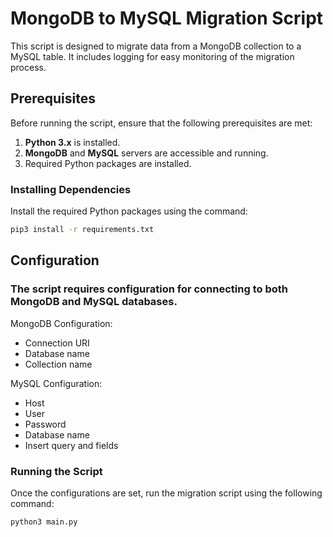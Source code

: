 # MongoDB to MySQL Migration Script

This script is designed to migrate data from a MongoDB collection to a MySQL table. It includes logging for easy monitoring of the migration process.

## Prerequisites

Before running the script, ensure that the following prerequisites are met:

1. **Python 3.x** is installed.
2. **MongoDB** and **MySQL** servers are accessible and running.
3. Required Python packages are installed.

### Installing Dependencies

Install the required Python packages using the command:

```bash
pip3 install -r requirements.txt
```

## Configuration

### The script requires configuration for connecting to both MongoDB and MySQL databases.

MongoDB Configuration:

- Connection URI
- Database name
- Collection name

MySQL Configuration:

- Host
- User
- Password
- Database name
- Insert query and fields

### Running the Script

Once the configurations are set, run the migration script using the following command:

```bash
python3 main.py
```
